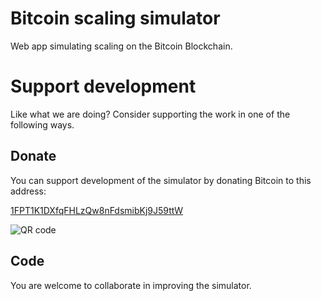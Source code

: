 # Bitcoin scaling simulator
Web app simulating scaling on the Bitcoin Blockchain.

# Support development
Like what we are doing? Consider supporting the work in one of the following ways.

## Donate
You can support development of the simulator by donating Bitcoin to this address:

[1FPT1K1DXfqFHLzQw8nFdsmibKj9J59ttW][bitcoin]

![QR code](http://i.imgur.com/yiesUgE.png)

[bitcoin]: bitcoin:1FPT1K1DXfqFHLzQw8nFdsmibKj9J59ttW?label=lambdasoup&message=Donation%20for%20Block%20Vote%20App

## Code
You are welcome to collaborate in improving the simulator.
